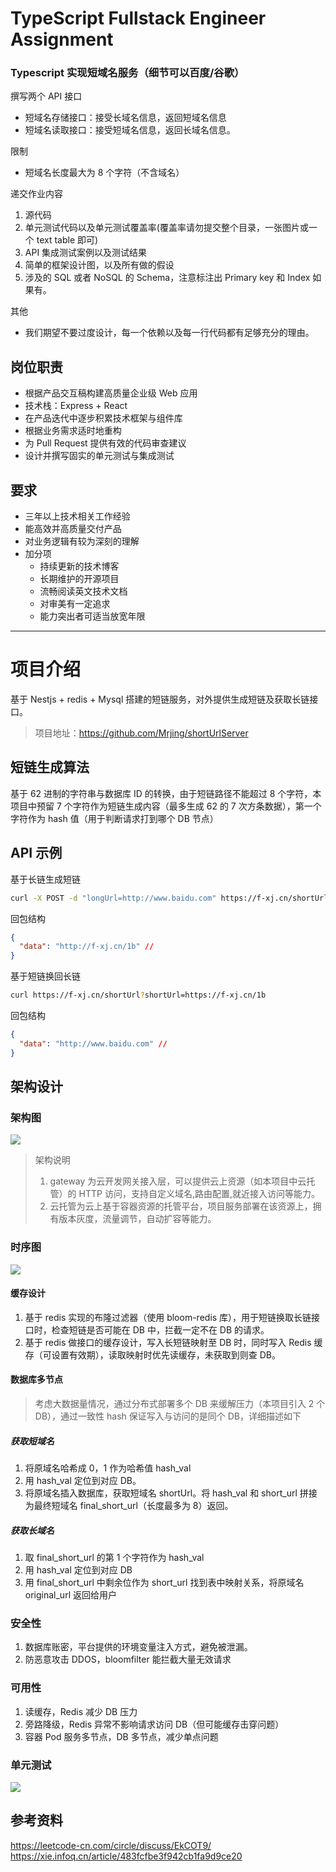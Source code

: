 # TypeScript Fullstack Engineer Assignment

### Typescript 实现短域名服务（细节可以百度/谷歌）

撰写两个 API 接口

- 短域名存储接口：接受长域名信息，返回短域名信息
- 短域名读取接口：接受短域名信息，返回长域名信息。

限制

- 短域名长度最大为 8 个字符（不含域名）

递交作业内容

1. 源代码
2. 单元测试代码以及单元测试覆盖率(覆盖率请勿提交整个目录，一张图片或一个 text table 即可)
3. API 集成测试案例以及测试结果
4. 简单的框架设计图，以及所有做的假设
5. 涉及的 SQL 或者 NoSQL 的 Schema，注意标注出 Primary key 和 Index 如果有。

其他

- 我们期望不要过度设计，每一个依赖以及每一行代码都有足够充分的理由。

## 岗位职责

- 根据产品交互稿构建高质量企业级 Web 应用
- 技术栈：Express + React
- 在产品迭代中逐步积累技术框架与组件库
- 根据业务需求适时地重构
- 为 Pull Request 提供有效的代码审查建议
- 设计并撰写固实的单元测试与集成测试

## 要求

- 三年以上技术相关工作经验
- 能高效并高质量交付产品
- 对业务逻辑有较为深刻的理解
- 加分项
  - 持续更新的技术博客
  - 长期维护的开源项目
  - 流畅阅读英文技术文档
  - 对审美有一定追求
  - 能力突出者可适当放宽年限

---

# 项目介绍

基于 Nestjs + redis + Mysql 搭建的短链服务，对外提供生成短链及获取长链接口。

> 项目地址：https://github.com/Mrjing/shortUrlServer

## 短链生成算法

基于 62 进制的字符串与数据库 ID 的转换，由于短链路径不能超过 8 个字符，本项目中预留 7 个字符作为短链生成内容（最多生成 62 的 7 次方条数据），第一个字符作为 hash 值（用于判断请求打到哪个 DB 节点）

## API 示例

基于长链生成短链

```bash
curl -X POST -d "longUrl=http://www.baidu.com" https://f-xj.cn/shortUrl
```

回包结构

```json
{
  "data": "http://f-xj.cn/1b" //
}
```

基于短链换回长链

```bash
curl https://f-xj.cn/shortUrl?shortUrl=https://f-xj.cn/1b
```

回包结构

```json
{
  "data": "http://www.baidu.com" //
}
```

## 架构设计

### 架构图

![](https://qcloudimg.tencent-cloud.cn/raw/3e0c07379d2206a6f5b3e7c62f361df2.png)

> 架构说明
>
> 1. gateway 为云开发网关接入层，可以提供云上资源（如本项目中云托管）的 HTTP 访问，支持自定义域名,路由配置,就近接入访问等能力。
> 2. 云托管为云上基于容器资源的托管平台，项目服务部署在该资源上，拥有版本灰度，流量调节，自动扩容等能力。

### 时序图

![](https://qcloudimg.tencent-cloud.cn/raw/9b08c4b43147f3c78c4e06811cb3de58.png)

#### 缓存设计

1. 基于 redis 实现的布隆过滤器（使用 bloom-redis 库），用于短链换取长链接口时，检查短链是否可能在 DB 中，拦截一定不在 DB 的请求。
2. 基于 redis 做接口的缓存设计，写入长短链映射至 DB 时，同时写入 Redis 缓存（可设置有效期），读取映射时优先读缓存，未获取到则查 DB。

#### 数据库多节点

> 考虑大数据量情况，通过分布式部署多个 DB 来缓解压力（本项目引入 2 个 DB），通过一致性 hash 保证写入与访问的是同个 DB，详细描述如下

##### 获取短域名

1. 将原域名哈希成 0，1 作为哈希值 hash_val
2. 用 hash_val 定位到对应 DB。
3. 将原域名插入数据库，获取短域名 shortUrl。将 hash_val 和 short_url 拼接为最终短域名 final_short_url（长度最多为 8）返回。

##### 获取长域名

1. 取 final_short_url 的第 1 个字符作为 hash_val
2. 用 hash_val 定位到对应 DB
3. 用 final_short_url 中剩余位作为 short_url 找到表中映射关系，将原域名 original_url 返回给用户

### 安全性

1. 数据库账密，平台提供的环境变量注入方式，避免被泄漏。
2. 防恶意攻击 DDOS，bloomfilter 能拦截大量无效请求

### 可用性

1. 读缓存，Redis 减少 DB 压力
2. 旁路降级，Redis 异常不影响请求访问 DB（但可能缓存击穿问题）
3. 容器 Pod 服务多节点，DB 多节点，减少单点问题

### 单元测试

![](https://qcloudimg.tencent-cloud.cn/raw/4e2328018ffab872a4d44e459248b7f3.jpg)

## 参考资料

https://leetcode-cn.com/circle/discuss/EkCOT9/
https://xie.infoq.cn/article/483fcfbe3f942cb1fa9d9ce20
